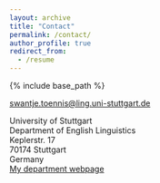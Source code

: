 ```yaml
---
layout: archive
title: "Contact"
permalink: /contact/
author_profile: true
redirect_from:
  - /resume
---
```


{% include base_path %}




swantje.toennis@ling.uni-stuttgart.de

University of Stuttgart  
Department of English Linguistics  
Keplerstr. 17  
70174 Stuttgart  
Germany  
[My department webpage](https://www.ling.uni-stuttgart.de/institut/team/Toennis/)
